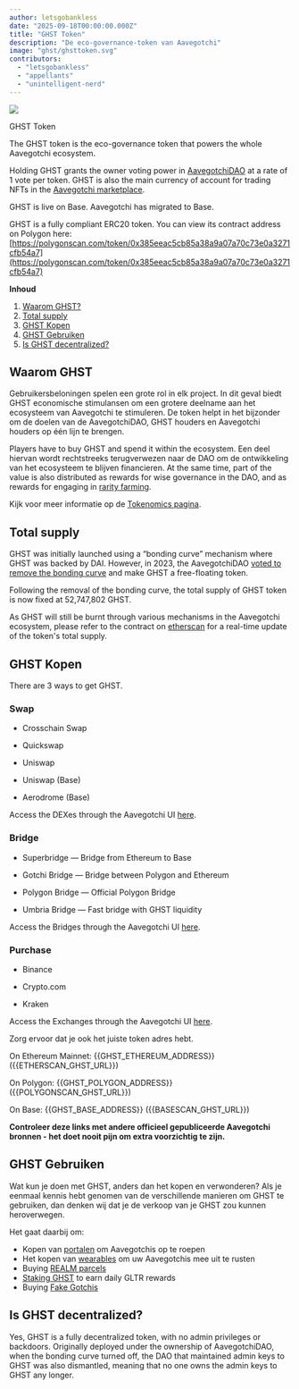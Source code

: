 ```yaml
---
author: letsgobankless
date: "2025-09-18T00:00:00.000Z"
title: "GHST Token"
description: "De eco-governance-token van Aavegotchi"
image: "ghst/ghsttoken.svg"
contributors:
  - "letsgobankless"
  - "appellants"
  - "unintelligent-nerd"
---
```


<div class="headerImageContainer">
<img class="headerImage" src="/ghst/ghst.gif">
<p class="headerImageText">GHST Token</p>
</div>

The GHST token is the eco-governance token that powers the whole Aavegotchi ecosystem.

Holding GHST grants the owner voting power in [AavegotchiDAO](/dao) at a rate of 1 vote per token. GHST is also the main currency of account for trading NFTs in the [Aavegotchi marketplace](/marketplace).

GHST is live on Base. Aavegotchi has migrated to Base.

GHST is a fully compliant ERC20 token. You can view its contract address on Polygon here: [https://polygonscan.com/token/0x385eeac5cb85a38a9a07a70c73e0a3271cfb54a7](https://polygonscan.com/token/0x385eeac5cb85a38a9a07a70c73e0a3271cfb54a7)

<div class="contentsBox">

**Inhoud**

<ol>
<li><a href=#why-ghst>Waarom GHST?</a></li>
<li><a href=#total-supply>Total supply</a></li>
<li><a href=#buying-ghst>GHST Kopen</a></li>
<li><a href=#using-ghst>GHST Gebruiken</a></li>
<li><a href=#is-ghst-decentralized->Is GHST decentralized?</a></li>
</ol>

</div>

## Waarom GHST


Gebruikersbeloningen spelen een grote rol in elk project. In dit geval biedt GHST economische stimulansen om een grotere deelname aan het ecosysteem van Aavegotchi te stimuleren. De token helpt in het bijzonder om de doelen van de AavegotchiDAO, GHST houders en Aavegotchi houders op één lijn te brengen.

Players have to buy GHST and spend it within the ecosystem. Een deel hiervan wordt rechtstreeks terugverwezen naar de DAO om de ontwikkeling van het ecosysteem te blijven financieren. At the same time, part of the value is also distributed as rewards for wise governance in the DAO, and as rewards for engaging in [rarity farming](/rarity-farming).

Kijk voor meer informatie op de [Tokenomics pagina](/tokenomics).

## Total supply

GHST was initially launched using a “bonding curve” mechanism where GHST was backed by DAI. However, in 2023, the AavegotchiDAO [voted to remove the bonding curve](/aavegotchi-improvement-proposals-2023#close-the-ghst-bonding-curve) and make GHST a free-floating token.

Following the removal of the bonding curve, the total supply of GHST token is now fixed at 52,747,802 GHST.

As GHST will still be burnt through various mechanisms in the Aavegotchi ecosystem, please refer to the contract on [etherscan](https://etherscan.io/token/{{GHST_ETHEREUM_ADDRESS}}) for a real-time update of the token's total supply.

## GHST Kopen

There are 3 ways to get GHST.

### Swap

- Crosschain Swap

- Quickswap

- Uniswap

- Uniswap (Base)

- Aerodrome (Base)

Access the DEXes through the Aavegotchi UI [here](https://dapp.aavegotchi.com/get-tokens?p=swap).

### Bridge

- Superbridge — Bridge from Ethereum to Base

- Gotchi Bridge — Bridge between Polygon and Ethereum

- Polygon Bridge — Official Polygon Bridge

- Umbria Bridge — Fast bridge with GHST liquidity

Access the Bridges through the Aavegotchi UI [here](https://dapp.aavegotchi.com/get-tokens?p=bridge).

### Purchase

- Binance

- Crypto.com

- Kraken

Access the Exchanges through the Aavegotchi UI [here](https://dapp.aavegotchi.com/get-tokens?p=purchase).

Zorg ervoor dat je ook het juiste token adres hebt.

On Ethereum Mainnet: {{GHST_ETHEREUM_ADDRESS}} ({{ETHERSCAN_GHST_URL}})

On Polygon: {{GHST_POLYGON_ADDRESS}} ({{POLYGONSCAN_GHST_URL}})

On Base: {{GHST_BASE_ADDRESS}} ({{BASESCAN_GHST_URL}})

**Controleer deze links met andere officieel gepubliceerde Aavegotchi bronnen - het doet nooit pijn om extra voorzichtig te zijn.**

## GHST Gebruiken

Wat kun je doen met GHST, anders dan het kopen en verwonderen? Als je eenmaal kennis hebt genomen van de verschillende manieren om GHST te gebruiken, dan denken wij dat je de verkoop van je GHST zou kunnen heroverwegen.

Het gaat daarbij om:

- Kopen van [portalen](/portals) om Aavegotchis op te roepen
- Het kopen van [wearables](/wearables) om uw Aavegotchis mee uit te rusten
- Buying [REALM parcels](/gotchiverse)
- [Staking GHST](/staking) to earn daily GLTR rewards
- Buying [Fake Gotchis](https://www.fakegotchis.com/)

## Is GHST decentralized?

Yes, GHST is a fully decentralized token, with no admin privileges or backdoors. Originally deployed under the ownership of AavegotchiDAO, when the bonding curve turned off, the DAO that maintained admin keys to GHST was also dismantled, meaning that no one owns the admin keys to GHST any longer.
